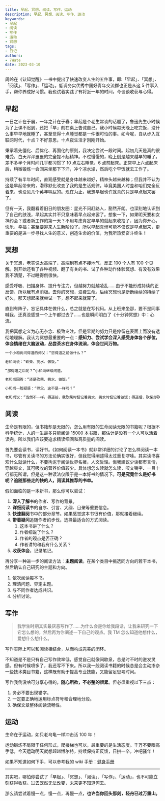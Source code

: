 ```yaml
---
title: 早起、冥想、阅读、写作、运动
description: 早起、冥想、阅读、写作、运动
keywords:
- 早起
- 阅读
- 写作
- 运动
- 冥想
tags: 
- 日记
authors:
- 7Wate
date: 2023-03-10
---
```


周岭在《认知觉醒》一书中提出了快速改变人生的五件事，即:「早起」、「冥想」、「阅读」、「写作」、「运动」。低调务实优秀中国好青年交流群也正是从这 5 件事入手，帮你养成好习惯。我也试着实践了有将近一年的时间，今谈谈收获与心得。

## 早起

一日之计在于晨，一年之计在于春；早起是个老生常谈的话题了，鲁迅先生小时候为了上课不迟到，还把「早」刻在桌上告诫自己。我小时候每天晚上吃完饭，没什么事早早地就睡了，甚至觉得十点睡觉都是一件很可怕的事。如今呢，自从步入互联网时代，十点？不好意思，十点夜生活才刚刚开始。

秉承着先僵化、后优化、再固化的原则，我决定尝试一段时间。起初几天是真的很难受，白天浑浑噩噩的完全提不起精神。不过慢慢的，晚上倒是越来越早的睡了。差不多半个月时间几乎都习惯了 10 点左右睡觉，6 点前起床。正常早上六点起床后，稍微锻炼一会回来坐那下下汗，冲个凉水澡，然后吃个早饭就去工作了。

持续了有半年时间，直观感受就是身体越来越好，精神头越来越棒；但我并不认为这是早起带来的，潜移默化改变了我的是生活规律。毕竟美国人时差和咱们完全反着来，也没见几个英年嗝屁的。现在为止，我想早起也许就真的只是早点起来罢了。

但有一天，我翻看着旧日的朋友圈：星光不问赶路人，豁然开朗。也深刻地认识到了自己的肤浅，早起其实并不只意味着早点起来罢了。想象一下，如果明天要和女神约会？或者新工作的第一天？不用考虑肯定早早的就起来收拾了，因为你开心，快乐，幸福；甚至要迎来人生新阶段了。所以早起真谛可能不仅仅是早点起来，更重要的是进一步寻找人生的意义，创造生命的价值，为我所热爱奋斗终生！

## 冥想

关于冥想，老实说太高端了，高端到有点不接地气，反正 100 个人有 100 个见解。刚开始还看了各种视频、翻了有关的书、试了各种动作体验冥想、有没有效果我不清楚，不过睡得倒很快。

感受呼吸、扫描身体、提升专注力，但越努力就越凌乱……由于不能形成持续的正反馈，所以我有点消极。去你的冥想，浪费生命。后续冥想也是断断续续的持续了好久，那天想起来就尝试一下，想不起来就算了。

直到有阵子，忘记具体在做什么，总之就是在写代码。从上班来坐那，要不是同事喊我，还真没感觉一个上午都过去了……也是瞬间明白了《十分钟冥想》中：心流。

我把冥想定义为心无杂念、极致专注。但是早期的努力只是停留在表面上而没有透彻地理解。我认为冥想最重要的一点：**感知力、尝试学会深入感受身体各个部位，体会情绪在大脑波动，品尝茶水在身体流淌，体会世间万物。**

```markdown
一个小和尚问得道的师父：“您得道之前做什么？”

老和尚说：“砍柴、挑水、做饭。”

“那得道之后呢？”小和尚继续问道。

老和尚回答：“还是砍柴、挑水、做饭。”

小和尚一脸疑惑：“师父，这不是一样吗？”

老和尚说：“当然不一样。得道前，我砍柴时惦记着挑水，挑水时惦记着做饭；得道后，砍柴即砍柴，挑水即挑水，做饭即做饭。”
```

## 阅读

生命是有限的，但书籍却是无限的，怎么用有限的生命阅读无限的书籍呢？根据不科学统计，人的一生最多只能阅读 15000 本书籍，那估计是没有一个人可以活着读完。所以我们应该要追求精读细阅和高质量的阅读。

首先要会读书，读好书。《如何阅读一本书》就非常详细的讨论了怎么样阅读一本书，尽管有关读书的方法论确实很好，但我觉得阐述得太过重复啰嗦。其实读书喜欢什么就读什么，不要拘泥于阅读世界名著，人文哲理。但我建议少读都市言情，穿越爽文，其可吸收的营养价值较少。具体想怎么读就怎么读，咬文嚼字、一目十行都无所谓，但是这一种读法仅限于是一本好书的情况下。**可是究竟什么是好书呢？追随那些走的快的人，阅读其推荐的书单。**

假如面临的是一本新书，那么你可以尝试：

1. **深入了解**书的作者、写作的背景。
2. **详细阅读**书的自序、引言、大纲、目录等重要信息。
3. **快速翻阅**书中的部分章节。如果感觉这本书很有价值，那就接着继续。
4. **带着疑问**追随作者的步伐，选择最适合的方式阅读。
    1. 这本书讲了什么？
    2. 作者细说了什么？
    3. 作者的观点是否正确？
    4. 作者讲的和我有什么关系？
5. **收获体会**，记录笔记。

再分享一种进一步的阅读方法：**主题阅读**。在某个类目中挑选同方向的若干本书，然后确认自己研究的主题和方向。

1. 依次阅读每本书。
2. 理清问题、界定主题。
3. 与不同作者达成共识。
4. 分析讨论。

## 写作

> 我学生时期其实最厌恶写作了……为什么会是你给我段话，让我来研究一下它怎么想的，然后再为你阐述一下自己的观点。我 TM 怎么知道他想什么，爱想什么想什么。

写作实际上可以和阅读相结合，从而构成完美的闭环。

不知道是不是只有自己写作效率低，感觉自己就像间歇泉，总是时不时的迸发灵感。但有时候喷多了，我还写不下来。所以我一般阅读书籍的时候总是会主动掺杂一些技术类目书籍，这样既有助于提高专业技能，又能留足思考时间。

写作我倒没啥可分享心得的，**随心所欲，不必整的很累**。但必须重视以下三点：

1. 务必不要出现错字。
2. 一定要正确地运用标点符号和合理地分段。
3. 确保文章整体阅读流畅性。

## 运动

生命在于运动，如只老乌龟一样冲击活 100 年！

运动锻炼不局限于任何形式，爬楼梯也可以，最重要的是生活态度。千万不要眼高手低，今天运动明天就想超越博尔特，持续保持正反馈，日拱一卒，冲吧骚年！

如果不知道如何下手，可以参考我的 wiki 手册：[健身手册](https://wiki.7wate.com/life/%E5%81%A5%E8%BA%AB/%E9%A5%AE%E9%A3%9F%E5%85%AC%E5%BC%8F/)

---

其实吧，哪怕你尝试了「早起」、「冥想」、「阅读」、「写作」、「运动」，也不可能立刻获得收获。过去既然无法改变，未来更不知道何去。

那么请尝试着慢一点，慢一点，再慢一点，**也许当你回头那刻，轻舟已过万重山。**
